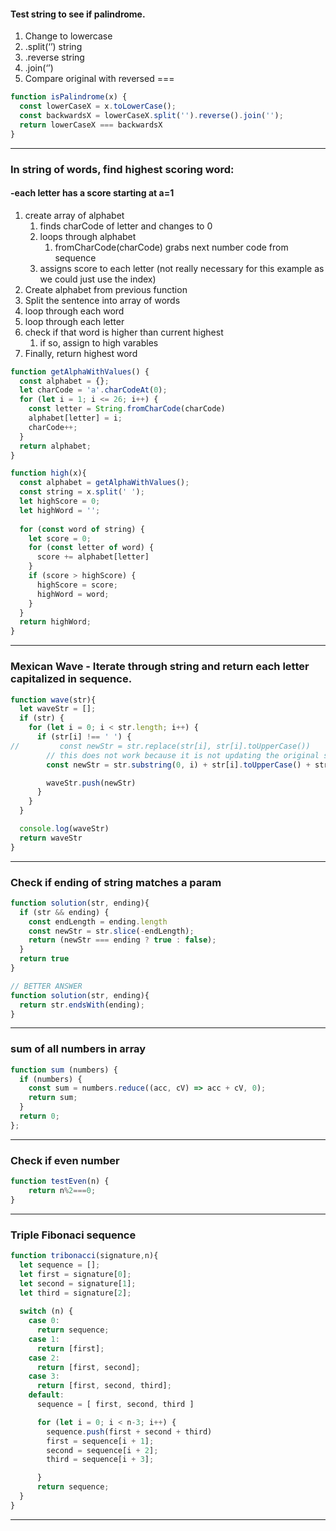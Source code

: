 #### Test string to see if palindrome.

1. Change to lowercase
2. .split(‘’) string
3. .reverse string
4. .join(‘’)
5. Compare original with reversed ===

```javascript
function isPalindrome(x) {
  const lowerCaseX = x.toLowerCase();
  const backwardsX = lowerCaseX.split('').reverse().join('');
  return lowerCaseX === backwardsX
}
```

***

### In string of words, find highest scoring word:
#### -each letter has a score starting at a=1

1. create array of alphabet
   1. finds charCode of letter and changes to 0
   2. loops through alphabet
      1. fromCharCode(charCode) grabs next number code from sequence
   3. assigns score to each letter (not really necessary for this example as we could just use the index)
2. Create alphabet from previous function
3. Split the sentence into array of words
4. loop through each word
5. loop through each letter
6. check if that word is higher than current highest
   1. if so, assign to high varables
7. Finally, return highest word

```javascript
function getAlphaWithValues() {
  const alphabet = {};
  let charCode = 'a'.charCodeAt(0);
  for (let i = 1; i <= 26; i++) {
    const letter = String.fromCharCode(charCode)
    alphabet[letter] = i;
    charCode++;
  }
  return alphabet;
}

function high(x){
  const alphabet = getAlphaWithValues();
  const string = x.split(' ');
  let highScore = 0;
  let highWord = '';
  
  for (const word of string) {
    let score = 0;
    for (const letter of word) {
      score += alphabet[letter]
    }
    if (score > highScore) {
      highScore = score;
      highWord = word;
    }
  }
  return highWord;
}
```
***
### Mexican Wave - Iterate through string and return each letter capitalized in sequence.

```javascript
function wave(str){
  let waveStr = [];
  if (str) {
    for (let i = 0; i < str.length; i++) {
      if (str[i] !== ' ') {
//         const newStr = str.replace(str[i], str[i].toUpperCase()) 
        // this does not work because it is not updating the original string?
        const newStr = str.substring(0, i) + str[i].toUpperCase() + str.substring(i + 1);

        waveStr.push(newStr)
      }
    }
  }

  console.log(waveStr)
  return waveStr
}
```
***

### Check if ending of string matches a param

```javascript
function solution(str, ending){
  if (str && ending) {
    const endLength = ending.length
    const newStr = str.slice(-endLength);
    return (newStr === ending ? true : false);
  }
  return true
}

// BETTER ANSWER
function solution(str, ending){
  return str.endsWith(ending);
}
```
***

### sum of all numbers in array

```javascript
function sum (numbers) {
  if (numbers) {
    const sum = numbers.reduce((acc, cV) => acc + cV, 0);
    return sum;
  }
  return 0;  
};
```
***

### Check if even number

```javascript
function testEven(n) {
    return n%2===0;
}
```
***

### Triple Fibonaci sequence

```javascript
function tribonacci(signature,n){
  let sequence = [];
  let first = signature[0];
  let second = signature[1];
  let third = signature[2];
  
  switch (n) {
    case 0:
      return sequence;
    case 1:
      return [first];
    case 2:
      return [first, second];
    case 3:
      return [first, second, third];
    default:
      sequence = [ first, second, third ]

      for (let i = 0; i < n-3; i++) {
        sequence.push(first + second + third)
        first = sequence[i + 1];
        second = sequence[i + 2];
        third = sequence[i + 3];

      }
      return sequence;
  }
}
```
***